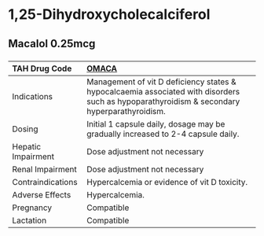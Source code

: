 # 1,25-Dihydroxycholecalciferol

## Macalol 0.25mcg

##### 

| TAH Drug Code      | [OMACA](https://www.tahsda.org.tw/drugs/hissearch.php?drug_code=OMACA)                                                                      |
|:-------------------|:--------------------------------------------------------------------------------------------------------------------------------------------|
| Indications        | Management of vit D deficiency states & hypocalcaemia associated with disorders such as hypoparathyroidism & secondary hyperparathyroidism. |
| Dosing             | Initial 1 capsule daily, dosage may be gradually increased to 2-4 capsule daily.                                                            |
| Hepatic Impairment | Dose adjustment not necessary                                                                                                               |
| Renal Impairment   | Dose adjustment not necessary                                                                                                               |
| Contraindications  | Hypercalcemia or evidence of vit D toxicity.                                                                                                |
| Adverse Effects    | Hypercalcemia.                                                                                                                              |
| Pregnancy          | Compatible                                                                                                                                  |
| Lactation          | Compatible                                                                                                                                  |

